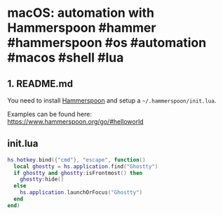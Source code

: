 # macOS: automation with Hammerspoon #hammer #hammerspoon #os #automation #macos #shell #lua

## 1.  README.md

You need to install [Hammerspoon](https://www.hammerspoon.org/) and setup a `~/.hammerspoon/init.lua`.

Examples can be found here: https://www.hammerspoon.org/go/#helloworld

## init.lua

```lua
hs.hotkey.bind({"cmd"}, "escape", function()
  local ghostty = hs.application.find("Ghostty")
  if ghostty and ghostty:isFrontmost() then
    ghostty:hide()
  else
    hs.application.launchOrFocus("Ghostty")
  end
end)
```


